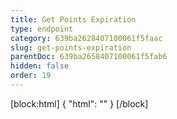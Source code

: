 ```yaml
---
title: Get Points Expiration
type: endpoint
category: 639ba2628407100061f5faac
slug: get-points-expiration
parentDoc: 639ba2658407100061f5fab6
hidden: false
order: 19
---
```

[block:html]
{
  "html": "<style>\n.LanguagePicker-divider { \n  display: none; }\n</style>"
}
[/block]